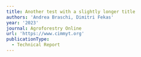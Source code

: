```yaml
---
title: Another test with a slightly longer title
authors: 'Andrea Braschi, Dimitri Fekas'
year: '2023'
journal: Agroforestry Online
url: 'https://www.cimmyt.org'
publicationType:
  - Technical Report
---
```


